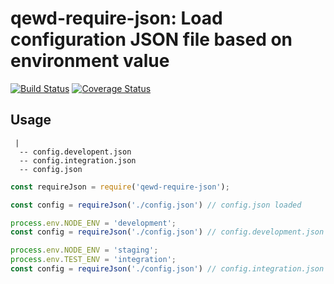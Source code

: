 # qewd-require-json: Load configuration JSON file based on environment value

[![Build Status](https://travis-ci.org/killmenot/qewd-require-json.svg?branch=master)](https://travis-ci.org/killmenot/qewd-require-json) [![Coverage Status](https://coveralls.io/repos/github/killmenot/qewd-require-json/badge.svg?branch=master)](https://coveralls.io/github/killmenot/qewd-require-json?branch=master)

## Usage

```
 |
  -- config.developent.json
  -- config.integration.json
  -- config.json
```

```js
const requireJson = require('qewd-require-json');

const config = requireJson('./config.json') // config.json loaded

process.env.NODE_ENV = 'development';
const config = requireJson('./config.json') // config.development.json loaded

process.env.NODE_ENV = 'staging';
process.env.TEST_ENV = 'integration';
const config = requireJson('./config.json') // config.integration.json loaded
```
